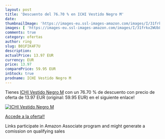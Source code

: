 ```yaml
---
layout: post
title: 'Descuento del 76.70 % en ICHI Vestido Negro M'
date: 
thumbnailImage: 'https://images-eu.ssl-images-amazon.com/images/I/31frkx2WUbL._SL200_.jpg'
images: [ 'https://images-eu.ssl-images-amazon.com/images/I/31frkx2WUbL._SL200_.jpg' ]
comments: true
category: ofertas
author: ring
slug: B01FIK4F7U
description:
actualPrice: 13.97 EUR
currency: EUR
price: 13.97
comparePrice: 59.95 EUR
inStock: true
prodname: ICHI Vestido Negro M
---
```


Tienes [ICHI Vestido Negro M](https://www.amazon.es/dp/B01FIK4F7U/?tag=tolees-21) con un 76.70 % de descuento con precio de oferta de 13.97 EUR (original: 59.95 EUR) en el siguiente enlace!

[![ICHI Vestido Negro M](https://images-eu.ssl-images-amazon.com/images/I/31frkx2WUbL._SL200_.jpg)](https://www.amazon.es/dp/B01FIK4F7U/?tag=tolees-21)

[Accede a la oferta!!](https://www.amazon.es/dp/B01FIK4F7U/?tag=tolees-21)

Links participate in Amazon Associate program and might generate a comission on qualifying sales


